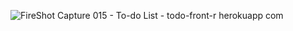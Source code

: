 ![FireShot Capture 015 - To-do List - todo-front-r herokuapp com](https://user-images.githubusercontent.com/79280706/138191407-3fc39863-40cd-4e6f-9dd5-58cb8ce9bb53.png)
